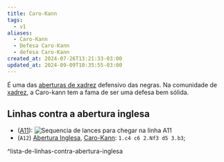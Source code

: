 ```yaml
---
title: Caro-Kann
tags:
  - v1
aliases:
  - Caro-Kann
  - Defesa Caro-Kann
  - defesa Caro-Kann
created_at: 2024-07-26T13:21:33-03:00
updated_at: 2024-09-09T10:35:55-03:00
---
```


É uma das [aberturas de xadrez](../../../../atomos/2024/07/26/Xadrez_Aberturas.md) defensivo das negras. Na comunidade de [xadrez](../../../../sementes/2024/07/06/Xadrez.md), a Caro-kann tem a fama de ser uma defesa bem sólida.
## Linhas contra a abertura inglesa
-  ([A11](Xadrez_Abertura_Inglesa_contra_a_Caro_Kann.md)): ![Sequencia de lances para chegar na linha A11](Xadrez_Abertura_Inglesa_contra_a_Caro_Kann.md#^sequencia)
-  (`A12`) [Abertura Inglesa](../../../../atomos/2024/07/26/Xadrez_Abertura_Inglesa.md), [Caro-Kann](Xadrez_Caro_Kann.md): `1.c4 c6 2.Nf3 d5 3.b3`;

^lista-de-linhas-contra-abertura-inglesa